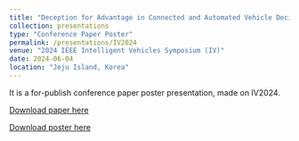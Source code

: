 ```yaml
---
title: "Deception for Advantage in Connected and Automated Vehicle Decision-Making Games"
collection: presentations
type: "Conference Paper Poster"
permalink: /presentations/IV2024
venue: "2024 IEEE Intelligent Vehicles Symposium (IV)"
date: 2024-06-04
location: "Jeju Island, Korea"
---
```


It is a for-publish conference paper poster presentation, made on IV2024.

[Download paper here](https://hangyu-li.github.io/files/IV2024-Deception.pdf)

[Download poster here](https://hangyu-li.github.io/files/IV2024.pdf)